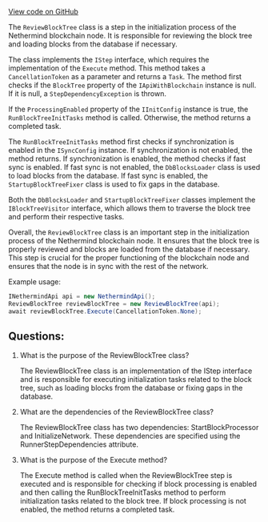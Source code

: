 [View code on GitHub](https://github.com/NethermindEth/nethermind/src/Nethermind/Nethermind.Init/Steps/ReviewBlockTree.cs)

The `ReviewBlockTree` class is a step in the initialization process of the Nethermind blockchain node. It is responsible for reviewing the block tree and loading blocks from the database if necessary. 

The class implements the `IStep` interface, which requires the implementation of the `Execute` method. This method takes a `CancellationToken` as a parameter and returns a `Task`. The method first checks if the `BlockTree` property of the `IApiWithBlockchain` instance is null. If it is null, a `StepDependencyException` is thrown. 

If the `ProcessingEnabled` property of the `IInitConfig` instance is true, the `RunBlockTreeInitTasks` method is called. Otherwise, the method returns a completed task. 

The `RunBlockTreeInitTasks` method first checks if synchronization is enabled in the `ISyncConfig` instance. If synchronization is not enabled, the method returns. If synchronization is enabled, the method checks if fast sync is enabled. If fast sync is not enabled, the `DbBlocksLoader` class is used to load blocks from the database. If fast sync is enabled, the `StartupBlockTreeFixer` class is used to fix gaps in the database. 

Both the `DbBlocksLoader` and `StartupBlockTreeFixer` classes implement the `IBlockTreeVisitor` interface, which allows them to traverse the block tree and perform their respective tasks. 

Overall, the `ReviewBlockTree` class is an important step in the initialization process of the Nethermind blockchain node. It ensures that the block tree is properly reviewed and blocks are loaded from the database if necessary. This step is crucial for the proper functioning of the blockchain node and ensures that the node is in sync with the rest of the network. 

Example usage:

```csharp
INethermindApi api = new NethermindApi();
ReviewBlockTree reviewBlockTree = new ReviewBlockTree(api);
await reviewBlockTree.Execute(CancellationToken.None);
```
## Questions: 
 1. What is the purpose of the ReviewBlockTree class?
    
    The ReviewBlockTree class is an implementation of the IStep interface and is responsible for executing initialization tasks related to the block tree, such as loading blocks from the database or fixing gaps in the database.

2. What are the dependencies of the ReviewBlockTree class?
    
    The ReviewBlockTree class has two dependencies: StartBlockProcessor and InitializeNetwork. These dependencies are specified using the RunnerStepDependencies attribute.

3. What is the purpose of the Execute method?
    
    The Execute method is called when the ReviewBlockTree step is executed and is responsible for checking if block processing is enabled and then calling the RunBlockTreeInitTasks method to perform initialization tasks related to the block tree. If block processing is not enabled, the method returns a completed task.